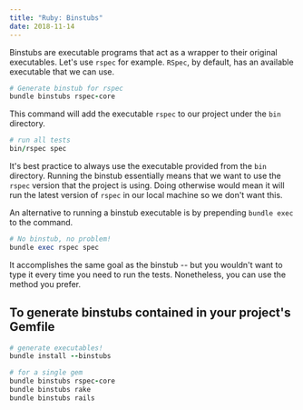 ```yaml
---
title: "Ruby: Binstubs"
date: 2018-11-14
---
```


Binstubs are executable programs that act as a wrapper to their original
executables. Let's use `rspec` for example. `RSpec`, by default, has an
available executable that we can use.

```ruby
# Generate binstub for rspec
bundle binstubs rspec-core
```

This command will add the executable `rspec` to our project under the `bin`
directory.

```ruby
# run all tests
bin/rspec spec
```

It's best practice to always use the executable provided from the `bin`
directory. Running the binstub essentially means that we want to use the `rspec`
version that the project is using. Doing otherwise would mean it will run the
latest version of `rspec` in our local machine so we don't want this.

An alternative to running a binstub executable is by prepending `bundle exec` to
the command.

```ruby
# No binstub, no problem!
bundle exec rspec spec
```

It accomplishes the same goal as the binstub -- but you wouldn't want to type it
every time you need to run the tests. Nonetheless, you can use the method you
prefer.

## To generate binstubs contained in your project's Gemfile

```ruby
# generate executables!
bundle install --binstubs

# for a single gem
bundle binstubs rspec-core
bundle binstubs rake
bundle binstubs rails
```

